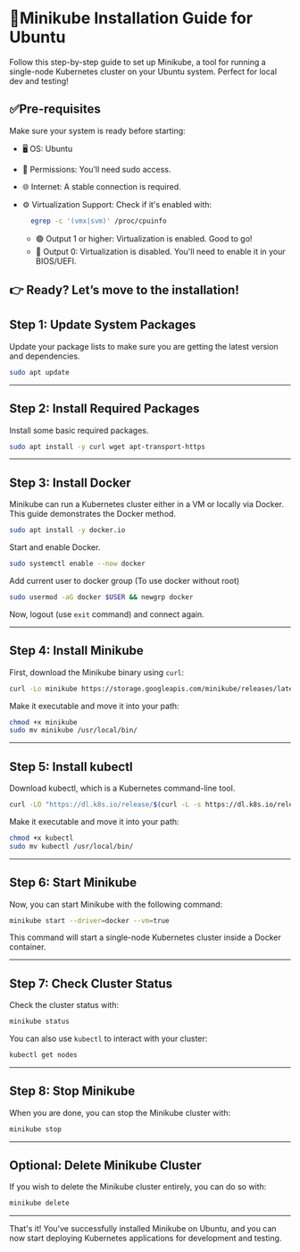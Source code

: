 # 🚀Minikube Installation Guide for Ubuntu

Follow this step-by-step guide to set up Minikube, a tool for running a single-node Kubernetes cluster on your Ubuntu system. Perfect for local dev and testing!

## ✅Pre-requisites
Make sure your system is ready before starting:

* 🖥️ OS: Ubuntu
* 🔑 Permissions: You’ll need sudo access.
* 🌐 Internet: A stable connection is required.
* ⚙️ Virtualization Support: Check if it's enabled with:
  
  ```bash
    egrep -c '(vmx|svm)' /proc/cpuinfo
  ```
  * 🟢 Output 1 or higher: Virtualization is enabled. Good to go!
  * 🔴 Output 0: Virtualization is disabled. You'll need to enable it in your BIOS/UEFI.

👉 Ready? Let’s move to the installation!
---

## Step 1: Update System Packages

Update your package lists to make sure you are getting the latest version and dependencies.

```bash
sudo apt update
```
---
## Step 2: Install Required Packages

Install some basic required packages.

```bash
sudo apt install -y curl wget apt-transport-https
```
---

## Step 3: Install Docker

Minikube can run a Kubernetes cluster either in a VM or locally via Docker. This guide demonstrates the Docker method.

```bash
sudo apt install -y docker.io
```

Start and enable Docker.

```bash
sudo systemctl enable --now docker
```

Add current user to docker group (To use docker without root)

```bash
sudo usermod -aG docker $USER && newgrp docker
```
Now, logout (use `exit` command) and connect again.

---

## Step 4: Install Minikube

First, download the Minikube binary using `curl`:

```bash
curl -Lo minikube https://storage.googleapis.com/minikube/releases/latest/minikube-linux-amd64
```

Make it executable and move it into your path:

```bash
chmod +x minikube
sudo mv minikube /usr/local/bin/
```
---

## Step 5: Install kubectl

Download kubectl, which is a Kubernetes command-line tool.

```bash
curl -LO "https://dl.k8s.io/release/$(curl -L -s https://dl.k8s.io/release/stable.txt)/bin/linux/amd64/kubectl"
```

Make it executable and move it into your path:

```bash
chmod +x kubectl
sudo mv kubectl /usr/local/bin/
```
---

## Step 6: Start Minikube

Now, you can start Minikube with the following command:

```bash
minikube start --driver=docker --vm=true 
```

This command will start a single-node Kubernetes cluster inside a Docker container.

---

## Step 7: Check Cluster Status

Check the cluster status with:

```bash
minikube status
```

You can also use `kubectl` to interact with your cluster:

```bash
kubectl get nodes
```
---

## Step 8: Stop Minikube

When you are done, you can stop the Minikube cluster with:

```bash
minikube stop
```
---

## Optional: Delete Minikube Cluster

If you wish to delete the Minikube cluster entirely, you can do so with:

```bash
minikube delete
```

---

That's it! You've successfully installed Minikube on Ubuntu, and you can now start deploying Kubernetes applications for development and testing.
```
